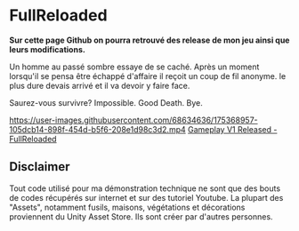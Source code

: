 # FullReloaded

**Sur cette page Github on pourra retrouvé des release de mon jeu ainsi que leurs modifications.**

Un homme au passé sombre essaye de se caché. Après un moment lorsqu'il se pensa être échappé d'affaire il reçoit un coup de fil anonyme. le plus dure devais arrivé et il va devoir y faire face.

Saurez-vous survivre? Impossible. Good Death. Bye.

https://user-images.githubusercontent.com/68634636/175368957-105dcb14-898f-454d-b5f6-208e1d98c3d2.mp4
[Gameplay V1 Released - FullReloaded]()

## Disclaimer

Tout code utilisé pour ma démonstration technique ne sont que des bouts de codes récupérés sur internet et sur des tutoriel Youtube.
La plupart des "Assets", notamment fusils, maisons, végétations et décorations proviennent du Unity Asset Store. Ils sont créer par d'autres personnes.
